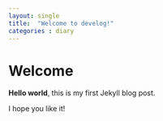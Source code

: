 ```yaml
---
layout: single
title:  "Welcome to develog!"
categories : diary
---
```

# Welcome

**Hello world**, this is my first Jekyll blog post.

I hope you like it!
